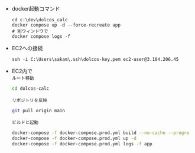 * docker起動コマンド
  ```shell
  cd c:\dev\dolcos_calc
  docker compose up -d --force-recreate app
  # 別ウィンドウで
  docker compose logs -f
  ```
* EC2への接続
   ```shell
   ssh -i C:\Users\sakam\.ssh\dolcos-key.pem ec2-user@3.104.206.45
   ``` 

* EC2内で  
   `ルート移動`
   ```bash
   cd dolcos-calc
   ```
   `リポジトリを反映`
   ```bash
   git pull origin main
   ```
   `ビルドと起動`
   ```bash
   docker-compose -f docker-compose.prod.yml build --no-cache --progress=plain
   docker-compose -f docker-compose.prod.yml up -d
   docker-compose -f docker-compose.prod.yml logs -f app
   ```
